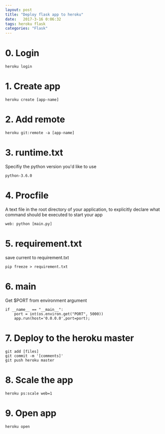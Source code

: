 ```yaml
---
layout: post
title: "Deploy flask app to heroku"
date:   2017-3-16 0:06:32
tags: heroku flask
categories: "Flask"
---
```

# 0. Login
```
heroku login
```
# 1. Create app
```
heroku create [app-name]
```

# 2. Add remote 
```
heroku git:remote -a [app-name]
```

# 3. runtime.txt
Specifiy the python version you'd like to use
```
python-3.6.0
```

# 4. Procfile
A text file in the root directory of your application, to explicitly declare what command should be executed to start your app
```
web: python [main.py]
```

# 5. requirement.txt
save current to requirement.txt
```
pip freeze > requirement.txt
```

# 6. main
Get $PORT from environment argument
```
if __name__ == "__main__":
	port = int(os.environ.get("PORT", 5000))
	app.run(host='0.0.0.0',port=port);
```

# 7. Deploy to the heroku master
```
git add [files]
git commit -m '[comments]'
git push heroku master
```

# 8. Scale the app
```
heroku ps:scale web=1
```

# 9. Open app
```
heroku open
```


